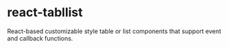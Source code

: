 # react-tabllist
React-based customizable style table or list components that support event and callback functions.
